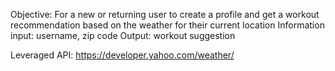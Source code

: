Objective: For a new or returning user to create a profile and get a workout recommendation based on the weather for their current location
Information input: username, zip code
Output: workout suggestion

Leveraged API: https://developer.yahoo.com/weather/
